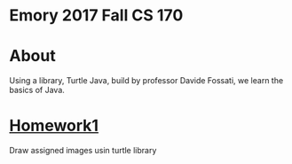 # Emory 2017 Fall CS 170
# About
Using a library, Turtle Java, build by professor Davide Fossati, we learn the basics of Java.

# [Homework1](../master/hw1%20turtles)
Draw assigned images usin turtle library
